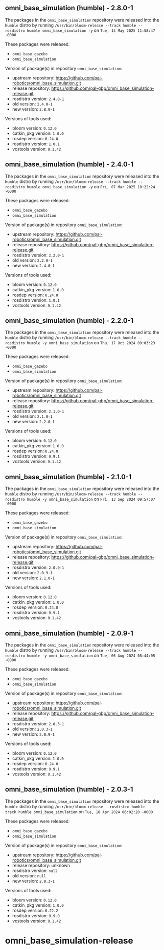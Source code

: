 ## omni_base_simulation (humble) - 2.8.0-1

The packages in the `omni_base_simulation` repository were released into the `humble` distro by running `/usr/bin/bloom-release --track humble --rosdistro humble omni_base_simulation -y` on `Tue, 13 May 2025 11:58:47 -0000`

These packages were released:
- `omni_base_gazebo`
- `omni_base_simulation`

Version of package(s) in repository `omni_base_simulation`:

- upstream repository: https://github.com/pal-robotics/omni_base_simulation.git
- release repository: https://github.com/pal-gbp/omni_base_simulation-release.git
- rosdistro version: `2.4.0-1`
- old version: `2.4.0-1`
- new version: `2.8.0-1`

Versions of tools used:

- bloom version: `0.12.0`
- catkin_pkg version: `1.0.0`
- rosdep version: `0.24.0`
- rosdistro version: `1.0.1`
- vcstools version: `0.1.42`


## omni_base_simulation (humble) - 2.4.0-1

The packages in the `omni_base_simulation` repository were released into the `humble` distro by running `/usr/bin/bloom-release --track humble --rosdistro humble omni_base_simulation -y` on `Fri, 07 Mar 2025 10:22:24 -0000`

These packages were released:
- `omni_base_gazebo`
- `omni_base_simulation`

Version of package(s) in repository `omni_base_simulation`:

- upstream repository: https://github.com/pal-robotics/omni_base_simulation.git
- release repository: https://github.com/pal-gbp/omni_base_simulation-release.git
- rosdistro version: `2.2.0-1`
- old version: `2.2.0-1`
- new version: `2.4.0-1`

Versions of tools used:

- bloom version: `0.12.0`
- catkin_pkg version: `1.0.0`
- rosdep version: `0.24.0`
- rosdistro version: `1.0.1`
- vcstools version: `0.1.42`


## omni_base_simulation (humble) - 2.2.0-1

The packages in the `omni_base_simulation` repository were released into the `humble` distro by running `/usr/bin/bloom-release --track humble --rosdistro humble -y omni_base_simulation` on `Thu, 17 Oct 2024 09:03:23 -0000`

These packages were released:
- `omni_base_gazebo`
- `omni_base_simulation`

Version of package(s) in repository `omni_base_simulation`:

- upstream repository: https://github.com/pal-robotics/omni_base_simulation.git
- release repository: https://github.com/pal-gbp/omni_base_simulation-release.git
- rosdistro version: `2.1.0-1`
- old version: `2.1.0-1`
- new version: `2.2.0-1`

Versions of tools used:

- bloom version: `0.12.0`
- catkin_pkg version: `1.0.0`
- rosdep version: `0.24.0`
- rosdistro version: `0.9.1`
- vcstools version: `0.1.42`


## omni_base_simulation (humble) - 2.1.0-1

The packages in the `omni_base_simulation` repository were released into the `humble` distro by running `/usr/bin/bloom-release --track humble --rosdistro humble -y omni_base_simulation` on `Fri, 13 Sep 2024 09:57:07 -0000`

These packages were released:
- `omni_base_gazebo`
- `omni_base_simulation`

Version of package(s) in repository `omni_base_simulation`:

- upstream repository: https://github.com/pal-robotics/omni_base_simulation.git
- release repository: https://github.com/pal-gbp/omni_base_simulation-release.git
- rosdistro version: `2.0.9-1`
- old version: `2.0.9-1`
- new version: `2.1.0-1`

Versions of tools used:

- bloom version: `0.12.0`
- catkin_pkg version: `1.0.0`
- rosdep version: `0.24.0`
- rosdistro version: `0.9.1`
- vcstools version: `0.1.42`


## omni_base_simulation (humble) - 2.0.9-1

The packages in the `omni_base_simulation` repository were released into the `humble` distro by running `/usr/bin/bloom-release --track humble --rosdistro humble -y omni_base_simulation` on `Tue, 06 Aug 2024 08:44:05 -0000`

These packages were released:
- `omni_base_gazebo`
- `omni_base_simulation`

Version of package(s) in repository `omni_base_simulation`:

- upstream repository: https://github.com/pal-robotics/omni_base_simulation.git
- release repository: https://github.com/pal-gbp/omni_base_simulation-release.git
- rosdistro version: `2.0.3-1`
- old version: `2.0.3-1`
- new version: `2.0.9-1`

Versions of tools used:

- bloom version: `0.12.0`
- catkin_pkg version: `1.0.0`
- rosdep version: `0.24.0`
- rosdistro version: `0.9.1`
- vcstools version: `0.1.42`


## omni_base_simulation (humble) - 2.0.3-1

The packages in the `omni_base_simulation` repository were released into the `humble` distro by running `/usr/bin/bloom-release --rosdistro humble --track humble omni_base_simulation` on `Tue, 16 Apr 2024 06:02:20 -0000`

These packages were released:
- `omni_base_gazebo`
- `omni_base_simulation`

Version of package(s) in repository `omni_base_simulation`:

- upstream repository: https://github.com/pal-robotics/omni_base_simulation.git
- release repository: unknown
- rosdistro version: `null`
- old version: `null`
- new version: `2.0.3-1`

Versions of tools used:

- bloom version: `0.12.0`
- catkin_pkg version: `1.0.0`
- rosdep version: `0.22.2`
- rosdistro version: `0.9.0`
- vcstools version: `0.1.42`


# omni_base_simulation-release
